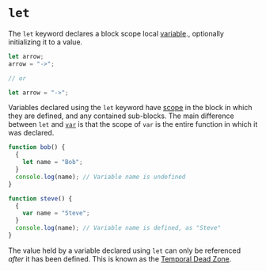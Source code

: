 # `let`

The `let` keyword declares a block scope local [variable](https://developer.mozilla.org/en-US/docs/Glossary/Variable)., optionally initializing it to a value.
```javascript
let arrow;
arrow = "->";

// or

let arrow = "->";
```

Variables declared using the `let` keyword have [scope](../info/scope.md) in the block in which they are defined, and any contained sub-blocks. The main difference between `let` and [`var`](var.md) is that the scope of `var` is the entire function in which it was declared.
```javascript
function bob() {
  {
    let name = "Bob";
  }
  console.log(name); // Variable name is undefined
}
```

```javascript
function steve() {
  {
    var name = "Steve";
  }
  console.log(name); // Variable name is defined, as "Steve"
}
```

The value held by a variable declared using `let` can only be referenced *after* it has been defined. This is known as the [Temporal Dead Zone](../info/scope#temporal-dead-zone).
